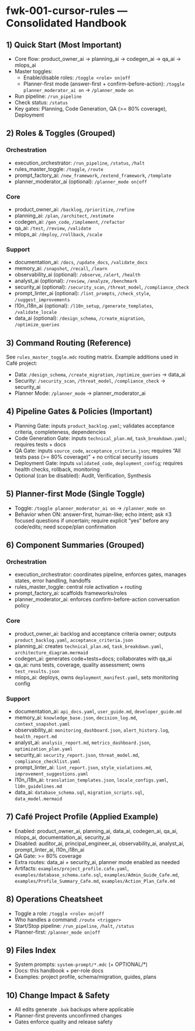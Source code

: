 # fwk-001-cursor-rules — Consolidated Handbook

## 1) Quick Start (Most Important)
- Core flow: product_owner_ai → planning_ai → codegen_ai → qa_ai → mlops_ai
- Master toggles:
  - Enable/disable roles: `/toggle <role> on|off`
  - Planner-first mode (answer-first + confirm-before-action): `/toggle planner_moderator_ai on` → `/planner_mode on`
- Run pipeline: `/run_pipeline`
- Check status: `/status`
- Key gates: Planning, Code Generation, QA (>= 80% coverage), Deployment

## 2) Roles & Toggles (Grouped)
### Orchestration
- execution_orchestrator: `/run_pipeline`, `/status`, `/halt`
- rules_master_toggle: `/toggle`, `/route`
- prompt_factory_ai: `/new_framework`, `/extend_framework`, `/template`
- planner_moderator_ai (optional): `/planner_mode on|off`

### Core
- product_owner_ai: `/backlog`, `/prioritize`, `/refine`
- planning_ai: `/plan`, `/architect`, `/estimate`
- codegen_ai: `/gen_code`, `/implement`, `/refactor`
- qa_ai: `/test`, `/review`, `/validate`
- mlops_ai: `/deploy`, `/rollback`, `/scale`

### Support
- documentation_ai: `/docs`, `/update_docs`, `/validate_docs`
- memory_ai: `/snapshot`, `/recall`, `/learn`
- observability_ai (optional): `/observe`, `/alert`, `/health`
- analyst_ai (optional): `/review`, `/analyze`, `/benchmark`
- security_ai (optional): `/security_scan`, `/threat_model`, `/compliance_check`
- prompt_linter_ai (optional): `/lint_prompts`, `/check_style`, `/suggest_improvements`
- l10n_i18n_ai (optional): `/l10n_setup`, `/generate_templates`, `/validate_locale`
- data_ai (optional): `/design_schema`, `/create_migration`, `/optimize_queries`

## 3) Command Routing (Reference)
See `rules_master_toggle.mdc` routing matrix. Example additions used in Café project:
- Data: `/design_schema`, `/create_migration`, `/optimize_queries` → data_ai
- Security: `/security_scan`, `/threat_model`, `/compliance_check` → security_ai
- Planner Mode: `/planner_mode` → planner_moderator_ai

## 4) Pipeline Gates & Policies (Important)
- Planning Gate: inputs `product_backlog.yaml`; validates acceptance criteria, completeness, dependencies
- Code Generation Gate: inputs `technical_plan.md`, `task_breakdown.yaml`; requires tests + docs
- QA Gate: inputs `source_code`, `acceptance_criteria.json`; requires “All tests pass (>= 80% coverage)” + no critical security issues
- Deployment Gate: inputs `validated_code`, `deployment_config`; requires health checks, rollback, monitoring
- Optional (can be disabled): Audit, Verification, Synthesis

## 5) Planner-first Mode (Single Toggle)
- Toggle: `/toggle planner_moderator_ai on` → `/planner_mode on`
- Behavior when ON: answer-first, human-like; echo intent; ask ≤3 focused questions if uncertain; require explicit “yes” before any code/edits; need scope/plan confirmation

## 6) Component Summaries (Grouped)
### Orchestration
- execution_orchestrator: coordinates pipeline, enforces gates, manages states, error handling, handoffs
- rules_master_toggle: central role activation + routing
- prompt_factory_ai: scaffolds frameworks/roles
- planner_moderator_ai: enforces confirm-before-action conversation policy

### Core
- product_owner_ai: backlog and acceptance criteria owner; outputs `product_backlog.yaml`, `acceptance_criteria.json`
- planning_ai: creates `technical_plan.md`, `task_breakdown.yaml`, `architecture_diagram.mermaid`
- codegen_ai: generates code+tests+docs; collaborates with qa_ai
- qa_ai: runs tests, coverage, quality assessment; owns `test_results.json`
- mlops_ai: deploys, owns `deployment_manifest.yaml`, sets monitoring config

### Support
- documentation_ai: `api_docs.yaml`, `user_guide.md`, `developer_guide.md`
- memory_ai: `knowledge_base.json`, `decision_log.md`, `context_snapshot.yaml`
- observability_ai: `monitoring_dashboard.json`, `alert_history.log`, `health_report.md`
- analyst_ai: `analysis_report.md`, `metrics_dashboard.json`, `optimization_plan.yaml`
- security_ai: `security_report.json`, `threat_model.md`, `compliance_checklist.yaml`
- prompt_linter_ai: `lint_report.json`, `style_violations.md`, `improvement_suggestions.yaml`
- l10n_i18n_ai: `translation_templates.json`, `locale_configs.yaml`, `l10n_guidelines.md`
- data_ai: `database_schema.sql`, `migration_scripts.sql`, `data_model.mermaid`

## 7) Café Project Profile (Applied Example)
- Enabled: product_owner_ai, planning_ai, data_ai, codegen_ai, qa_ai, mlops_ai, documentation_ai, security_ai
- Disabled: auditor_ai, principal_engineer_ai, observability_ai, analyst_ai, prompt_linter_ai, l10n_i18n_ai
- QA Gate: >= 80% coverage
- Extra routes: data_ai + security_ai, planner mode enabled as needed
- Artifacts: `examples/project_profile.cafe.yaml`, `examples/database_schema.cafe.sql`, `examples/Admin_Guide_Cafe.md`, `examples/Profile_Summary_Cafe.md`, `examples/Action_Plan_Cafe.md`

## 8) Operations Cheatsheet
- Toggle a role: `/toggle <role> on|off`
- Who handles a command: `/route <trigger>`
- Start/Stop pipeline: `/run_pipeline`, `/halt`, `/status`
- Planner-first: `/planner_mode on|off`

## 9) Files Index
- System prompts: `system-prompt/*.mdc` (+ OPTIONAL/*)
- Docs: this handbook + per-role docs
- Examples: project profile, schema/migration, guides, plans

## 10) Change Impact & Safety
- All edits generate `.bak` backups where applicable
- Planner-first prevents unconfirmed changes
- Gates enforce quality and release safety
